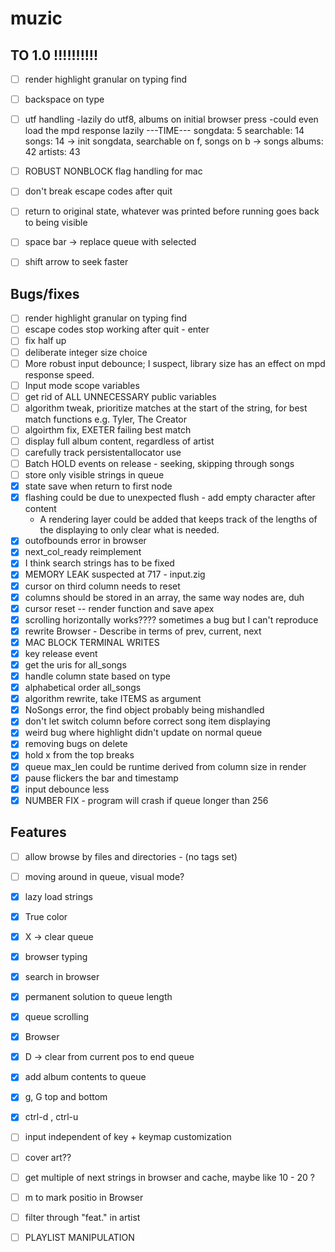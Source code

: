 # muzic

## TO 1.0 !!!!!!!!!!
- [ ] render highlight granular on typing find
- [ ] backspace on type
- [ ] utf handling 
    -lazily do utf8, albums on initial browser press
    -could even load the mpd response lazily
    ---TIME---
    songdata: 5
    searchable: 14
    songs: 14   -> init songdata, searchable on f, songs on b -> songs
    albums: 42
    artists: 43
- [ ] ROBUST NONBLOCK flag handling for mac
- [ ] don't break escape codes after quit
- [ ] return to original state, whatever was printed before running goes back to being visible

- [ ] space bar -> replace queue with selected
- [ ] shift arrow to seek faster

## Bugs/fixes
- [ ] render highlight granular on typing find
- [ ] escape codes stop working after quit - enter
- [ ] fix half up
- [ ] deliberate integer size choice
- [ ] More robust input debounce; I suspect, library size has an effect on mpd response speed.
- [ ] Input mode scope variables
- [ ] get rid of ALL UNNECESSARY public variables
- [ ] algorithm tweak, prioritize matches at the start of the string, for best match functions e.g. Tyler, The Creator
- [ ] algoirthm fix, EXETER failing best match
- [ ] display full album content, regardless of artist
- [ ] carefully track persistentallocator use
- [ ] Batch HOLD events on release - seeking, skipping through songs
- [ ] store only visible strings in queue
- [x] state save when return to first node
- [x] flashing could be due to unexpected flush - add empty character after content
    - A rendering layer could be added that keeps track of the lengths of the displaying to only clear what is needed.
- [x] outofbounds error in browser
- [x] next_col_ready reimplement
- [x] I think search strings has to be fixed
- [x] MEMORY LEAK suspected at 717 - input.zig
- [x] cursor on third column needs to reset
- [x] columns should be stored in an array, the same way nodes are, duh
- [x] cursor reset -- render function and save apex
- [x] scrolling horizontally works???? sometimes a bug but I can't reproduce
- [x] rewrite Browser - Describe in terms of prev, current, next
- [x] MAC BLOCK TERMINAL WRITES
- [x] key release event
- [x] get the uris for all_songs
- [x] handle column state based on type
- [x] alphabetical order all_songs
- [x] algorithm rewrite, take ITEMS as argument
- [x] NoSongs error, the find object probably being mishandled
- [x] don't let switch column before correct song item displaying
- [x] weird bug where highlight didn't update on normal queue
- [x] removing bugs on delete
- [x] hold x from the top breaks
- [x] queue max_len could be runtime derived from column size in render
- [x] pause flickers the bar and timestamp
- [x] input debounce less
- [x] NUMBER FIX - program will crash if queue longer than 256
## Features 

- [ ] allow browse by files and directories - (no tags set)
- [ ] moving around in queue, visual mode?
- [x] lazy load strings
- [x] True color
- [x] X -> clear queue
- [x] browser typing
- [x] search in browser
- [x] permanent solution to queue length
- [x] queue scrolling
- [x] Browser
- [x] D -> clear from current pos to end queue
- [x] add album contents to queue
- [x] g, G top and bottom
- [x] ctrl-d , ctrl-u

- [ ] input independent of key + keymap customization
- [ ] cover art??
- [ ] get multiple of next strings in browser and cache, maybe like 10 - 20 ? 
- [ ] m to mark positio in Browser
- [ ] filter through "feat." in artist
- [ ] PLAYLIST MANIPULATION
